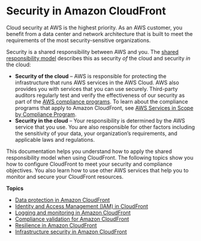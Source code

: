 # Security in Amazon CloudFront<a name="security"></a>

Cloud security at AWS is the highest priority\. As an AWS customer, you benefit from a data center and network architecture that is built to meet the requirements of the most security\-sensitive organizations\.

Security is a shared responsibility between AWS and you\. The [shared responsibility model](https://aws.amazon.com/compliance/shared-responsibility-model/) describes this as security *of* the cloud and security *in* the cloud:
+ **Security of the cloud** – AWS is responsible for protecting the infrastructure that runs AWS services in the AWS Cloud\. AWS also provides you with services that you can use securely\. Third\-party auditors regularly test and verify the effectiveness of our security as part of the [AWS compliance programs](https://aws.amazon.com/compliance/programs/)\. To learn about the compliance programs that apply to Amazon CloudFront, see [AWS Services in Scope by Compliance Program](https://aws.amazon.com/compliance/services-in-scope/)\.
+ **Security in the cloud** – Your responsibility is determined by the AWS service that you use\. You are also responsible for other factors including the sensitivity of your data, your organization’s requirements, and applicable laws and regulations\. 

This documentation helps you understand how to apply the shared responsibility model when using CloudFront\. The following topics show you how to configure CloudFront to meet your security and compliance objectives\. You also learn how to use other AWS services that help you to monitor and secure your CloudFront resources\.

**Topics**
+ [Data protection in Amazon CloudFront](data-protection-summary.md)
+ [Identity and Access Management \(IAM\) in CloudFront](auth-and-access-control.md)
+ [Logging and monitoring in Amazon CloudFront](logging-and-monitoring.md)
+ [Compliance validation for Amazon CloudFront](compliance.md)
+ [Resilience in Amazon CloudFront](disaster-recovery-resiliency.md)
+ [Infrastructure security in Amazon CloudFront](infrastructure-security.md)